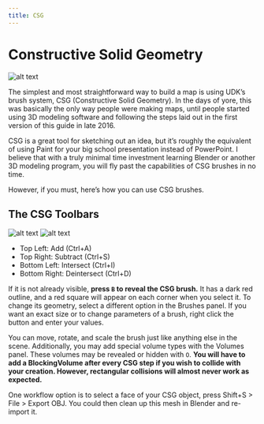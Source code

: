 ```yaml
---
title: CSG
---
```


# Constructive Solid Geometry

![alt text](/images/UDK/basics/image104.png "You vs the map she tells you not to worry about")

The simplest and most straightforward way to build a map is using UDK’s brush system, CSG (Constructive Solid Geometry). In the days of yore, this was basically the only way people were making maps, until people started using 3D modeling software and following the steps laid out in the first version of this guide in late 2016.

CSG is a great tool for sketching out an idea, but it’s roughly the equivalent of using Paint for your big school presentation instead of PowerPoint. I believe that with a truly minimal time investment learning Blender or another 3D modeling program, you will fly past the capabilities of CSG brushes in no time.

However, if you must, here’s how you can use CSG brushes.

## The CSG Toolbars

![alt text](/images/UDK/essential/image99.png)
![alt text](/images/UDK/essential/image9.png)

- Top Left: Add (Ctrl+A)
- Top Right: Subtract (Ctrl+S)
- Bottom Left: Intersect (Ctrl+I)
- Bottom Right: Deintersect (Ctrl+D)

If it is not already visible, **press `B` to reveal the CSG brush.** It has a dark red outline, and a red square will appear on each corner when you select it. To change its geometry, select a different option in the Brushes panel. If you want an exact size or to change parameters of a brush, right click the button and enter your values.

You can move, rotate, and scale the brush just like anything else in the scene. Additionally, you may add special volume types with the Volumes panel. These volumes may be revealed or hidden with `O`. **You will have to add a BlockingVolume after every CSG step if you wish to collide with your creation. However, rectangular collisions will almost never work as expected.**

One workflow option is to select a face of your CSG object, press Shift+S > File > Export OBJ. You could then clean up this mesh in Blender and re-import it.
